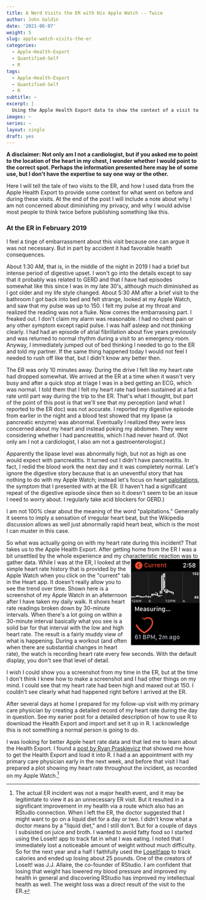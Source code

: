 ```yaml
---
title: A Nerd Visits the ER with His Apple Watch -- Twice
author: John Goldin
date: '2021-06-07'
weight: 5
slug: apple-watch-visits-the-er
categories:
  - Apple-Health-Export
  - Quantified-Self
  - R
tags:
  - Apple-Health-Export
  - Quantified-Self
  - R
subtitle: ~
excerpt: |
  Using the Apple Health Export data to show the context of a visit to the ER. 
images: ~
series: ~
layout: single
draft: yes
---
```


**A disclaimer: Not only am I not a cardiologist, but if you asked me to point
to the location of the heart in my chest, I wonder whether I would
point to the correct spot. Perhaps the information presented here may
be of some use, but I don't have the expertise to say one
way or the other.**

Here I will tell the tale of two visits to the ER,
and how I used data from the Apple Health Export
to provide some context for what went on before
and during these visits.
At the end of the post I will include a note about
why I am not concerned about diminishing my privacy,
and why I would advise most people to think twice before
publishing something like this. 

### At the ER in February 2019

I feel a tinge of embarrassment about this visit because
one can argue it was not necessary. But in part by accident
it had favorable health consequences.

About 1:30 AM, that is, in the middle of the night in 2019 I had
a brief but intense period of digestive upset.
I won't go into the details except to say that
it probably was related to GERD and that I 
have had episodes somewhat like this since I
was in my late 30's, although much
diminished as I got older and my life style changed.
About 5:30 AM after a brief visit to the bathroom
I got back into bed and felt strange, looked at
my Apple Watch, and saw that my pulse was up to 150.
I felt my pulse at my throat and realized the reading
was not a fluke. Now comes the embarrassing part.
I freaked out. I don't claim my alarm was
reasonable. I had no chest pain or any other symptom
except rapid pulse. I was half asleep and not thinking
clearly. I had had an episode of atrial fibrillation
about five years previously and was returned
to normal rhythm during a visit to an emergency room.
Anyway, I immediately jumped out of bed thinking I 
needed to go to the ER and told my partner. If the
same thing happened today I would not feel I needed
to rush off like that, but I didn't know any better then.

The ER was only 10 minutes away. During the drive I felt
like my heart rate had dropped somewhat. We arrived at the
ER at a time when it wasn't very busy and after a quick
stop at triage I was in a bed getting an ECG, which was
normal. I told them that I felt my heart rate had
been sustained at a fast rate until part way during the
trip to the ER. That's what I thought, but part of the
point of this post is that we'll see that my perception 
(and what I reported to the ER doc) was not accurate.
I reported my digestive episode from earlier in the
night and a blood test showed that my lipase (a pancreatic enzyme)
was abnormal. Eventually I realized they were less concerned about
my heart and instead poking my abdomen. They were considering
whether I had pancreatitis, which I had never heard of.
(Not only am I not a cardiologist, I also am not a 
gastroenterologist.) 

Apparently the lipase level was abnormally
high, but not as high as one would expect with 
pancreatitis. It turned out I didn't have pancreatitis.
In fact, I redid the blood work the next
day and it was completely normal. Let's ignore
the digestive story because that is an uneventful story that has nothing to
do with my Apple Watch; instead let's focus on
heart [palpitations](https://en.wikipedia.org/wiki/Palpitations), 
the symptom that I presented with at the ER. (I haven't had
a significant repeat of the digestive episode since then so it doesn't seem to be 
an issue I need to worry about. I regularly take acid blockers for GERD.)

I am not 100% clear about the meaning of the word "palpitations." Generally it
seems to imply a sensation of irregular heart beat, but the Wikipedia
discussion allows as well just abnormally rapid heart beat, which is the
most I can muster in this case. 

So what was actually going on with my heart rate during this incident?
That takes us to the Apple Health Export. After getting home from the ER
I was a bit unsettled by the whole experience and my characteristic reaction 
was to gather data. 
<img style="float: right;" src="heart_app_sample.PNG" height=224 width=179  figcaption="As I write this post"> 
While I was at the ER, I looked at the simple heart rate history
that is provided by the Apple Watch when you click on the "current"
tab in the Heart app. It doesn't really allow you to see the
trend over time. Shown here is a screenshot of my Apple Watch
in an afeternoon after I have taken my daily walk. It shows
heart rate readings broken down by 30-minute intervals. When there's a lot going on within
a 30-minute interval basically what you see is a solid bar for that interval
with the low and high heart rate. The result is a fairly muddy view of what
is happening. During a workout (and often when there are substantial changes
in heart rate), the watch is recording heart rate every few seconds.
With the default display, you don't see that level of detail.

I wish I could show you a screenshot from my time in the ER, but at the
time I don't think I knew how to make a screenshot and I had other things
on my mind. I could see that my heart rate had been high and maxed out at 150.
I couldn't see clearly what had happened right before I arrived at the ER.

After several days at home I prepared for my follow-up visit with my
primary care physician by creating a detailed record of my heart rate
during the day in question. See my earier post for a detailed
description of how to use R to download the Health Export and import
and set it up in R. I acknowledge this is not something a normal person
is going to do. 


I was looking
for better Apple heart rate data and that led me to learn
about the Health Export. I found a [post by Ryan Praskievicz](https://www.ryanpraski.com/apple-health-data-how-to-export-analyze-visualize-guide/)
that showed me how to get the Health Export and load it into R.
I had a an appointment with my primary care physician early in the next
week, and before that visit I had prepared a plot showing my heart rate
throughout the incident, as recorded on my Apple Watch.[^1]

[^1]:The actual ER incident was not a major health event, and it
may be legitimtate to view it as an unnecessary ER visit. But it resulted
in a significant improvement in my health via a route which also
has an RStudio connection. When I left the ER, the
doctor suggested that I might want to go on a liquid diet for a day or two.
I didn't know what a doctor means by a "liquid diet," and I still don't.
But for a couple of days I subsisted on juice and broth. I wanted to avoid
fatty food so I started using the LoseIt! app to track fat in what I was eating.
I noted that I immediately lost a noticeable amount of weight without much
difficulty. So for the next year and a half I faithfully used the
[LoseIt!app](https://www.loseit.com) to
track calories and ended up losing about 25 pounds. One of the creators
of LoseIt! was J.J. Allaire, the co-founder of RStudio. I am confident
that losing that weight has lowered my blood pressure and improved my
health in general and discovering RStudio has improved my intellectual health as well.
The weight loss was a direct result of the visit to the ER.
